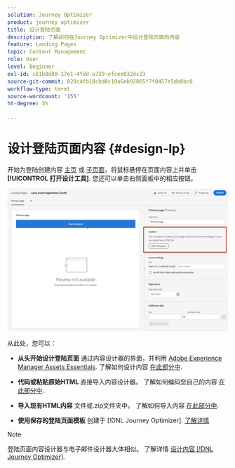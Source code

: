```yaml
---
solution: Journey Optimizer
product: journey optimizer
title: 设计登陆页面
description: 了解如何在Journey Optimizer中设计登陆页面的内容
feature: Landing Pages
topic: Content Management
role: User
level: Beginner
exl-id: c61b8d80-17e1-4fdd-a739-efcee032dc23
source-git-commit: 020c4fb18cbd0c10a6eb92865f7f0457e5db8bc0
workflow-type: tm+mt
source-wordcount: '155'
ht-degree: 3%

---
```


# 设计登陆页面内容 {#design-lp}

开始为登陆创建内容 [主页](create-lp.md#configure-primary-page) 或 [子页面](create-lp.md#configure-subpages)，将鼠标悬停在页面内容上并单击 **[!UICONTROL 打开设计工具]**. 您还可以单击右侧面板中的相应按钮。

![](assets/lp_open-designer.png)

从此处，您可以：

* **从头开始设计登陆页面** 通过内容设计器的界面，并利用 [Adobe Experience Manager Assets Essentials](../email/assets-essentials.md). 了解如何设计内容 <!--or use built-in templates--> [在此部分中](../email/content-from-scratch.md).

* **代码或粘贴原始HTML** 直接导入内容设计器。 了解如何编码您自己的内容 [在此部分中](../email/code-content.md).

* **导入现有HTML内容** 文件或.zip文件夹中。 了解如何导入内容 [在此部分中](../email/existing-content.md).

* **使用保存的登陆页面模板** 创建于 [!DNL Journey Optimizer]. [了解详情](lp-templates.md)

>[!NOTE]
>
>登陆页面内容设计器与电子邮件设计器大体相似。 了解详情 [设计内容 [!DNL Journey Optimizer]](../email/get-started-email-design.md).
